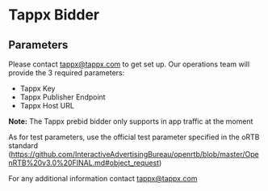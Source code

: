 # Tappx Bidder

## Parameters
Please contact tappx@tappx.com to get set up. Our operations team will provide the 3 required parameters:
- Tappx Key
- Tappx Publisher Endpoint
- Tappx Host URL

**Note:** The Tappx prebid bidder only supports in app traffic at the moment

As for test parameters, use the official test parameter specified in the oRTB standard (https://github.com/InteractiveAdvertisingBureau/openrtb/blob/master/OpenRTB%20v3.0%20FINAL.md#object_request)

For any additional information contact tappx@tappx.com
